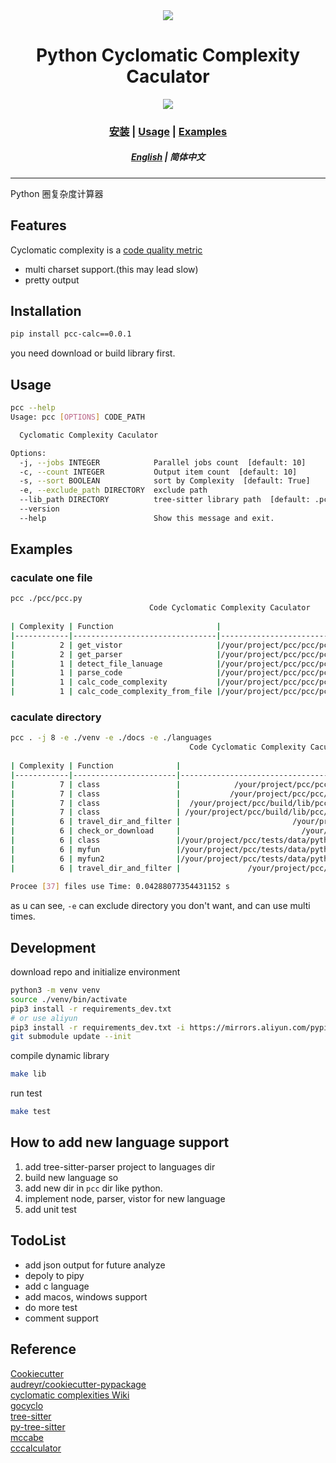 <div align="center">
    <img src="./docs/kestrel.png">
    <h1>Python Cyclomatic Complexity Caculator</h1>
    <img src="https://img.shields.io/static/v1?label=version&message=0.0.1&color=green">
    <h3>
        <a href="#Installation">安装</a>
        <span> | </span>
        <a href="#Usage">Usage</a>
        <span> | </span>
        <a href="#Examples">Examples</a>
    </h3>
    <h5>
        <a href="./docs/README.md">English</a>
        <span> | </span>
        <a>简体中文</a>
    </h5>
</div>

***

Python 圈复杂度计算器

## Features

Cyclomatic complexity is a [code quality metric](https://en.wikipedia.org/wiki/Software_metric)

- multi charset support.(this may lead slow)
- pretty output


## Installation

```bash
pip install pcc-calc==0.0.1
```

you need download or build library first.




## Usage

```bash
pcc --help 
Usage: pcc [OPTIONS] CODE_PATH

  Cyclomatic Complexity Caculator

Options:
  -j, --jobs INTEGER            Parallel jobs count  [default: 10]
  -c, --count INTEGER           Output item count  [default: 10]
  -s, --sort BOOLEAN            sort by Complexity  [default: True]
  -e, --exclude_path DIRECTORY  exclude path
  --lib_path DIRECTORY          tree-sitter library path  [default: .pcc/]
  --version
  --help                        Show this message and exit.
```


## Examples

### caculate one file

```bash
pcc ./pcc/pcc.py
                               Code Cyclomatic Complexity Caculator                                
                                                                                                   
| Complexity | Function                       |                           File |
|------------|--------------------------------|--------------------------------|
|          2 | get_vistor                     |/your/project/pcc/pcc/pcc.py:19 |
|          2 | get_parser                     |/your/project/pcc/pcc/pcc.py:26 |
|          1 | detect_file_lanuage            |/your/project/pcc/pcc/pcc.py:14 |
|          1 | parse_code                     |/your/project/pcc/pcc/pcc.py:33 |
|          1 | calc_code_complexity           |/your/project/pcc/pcc/pcc.py:37 |
|          1 | calc_code_complexity_from_file |/your/project/pcc/pcc/pcc.py:49 |
```

### caculate directory

```bash
pcc . -j 8 -e ./venv -e ./docs -e ./languages 
                                        Code Cyclomatic Complexity Caculator                                         
                                                                                                                     
| Complexity | Function              |                                                      File |
|------------|-----------------------|-----------------------------------------------------------|
|          7 | class                 |            /your/project/pcc/pcc/python/vistor_impl.py:94 |
|          7 | class                 |           /your/project/pcc/pcc/python/vistor_impl.py:117 |
|          7 | class                 |  /your/project/pcc/build/lib/pcc/python/vistor_impl.py:94 |
|          7 | class                 | /your/project/pcc/build/lib/pcc/python/vistor_impl.py:117 |
|          6 | travel_dir_and_filter |                         /your/project/pcc/pcc/utils.py:33 |
|          6 | check_or_download     |                           /your/project/pcc/pcc/cli.py:38 |
|          6 | class                 |/your/project/pcc/tests/data/python3/directory/class.py:15 |
|          6 | myfun                 |/your/project/pcc/tests/data/python3/directory/class.py:32 |
|          6 | myfun2                |/your/project/pcc/tests/data/python3/directory/class.py:52 |
|          6 | travel_dir_and_filter |               /your/project/pcc/build/lib/pcc/utils.py:33 |
                                                                                                                     
Procee [37] files use Time: 0.04288077354431152 s
```

as u can see, `-e` can exclude directory you don't want, and can use multi times.


## Development

download repo and initialize environment  

```bash
python3 -m venv venv
source ./venv/bin/activate
pip3 install -r requirements_dev.txt
# or use aliyun
pip3 install -r requirements_dev.txt -i https://mirrors.aliyun.com/pypi/simple/
git submodule update --init
```

compile dynamic library  

```bash
make lib
```

run test  

```bash
make test
```


## How to add new language support

1. add tree-sitter-parser project to languages dir
2. build new language so
3. add new dir in `pcc` dir like python.
4. implement node, parser, vistor for new language
5. add unit test

## TodoList

- add json output for future analyze
- depoly to pipy
- add c language
- add macos, windows support
- do more test
- comment support

## Reference

[Cookiecutter](https://github.com/audreyr/cookiecutter)  
[audreyr/cookiecutter-pypackage](https://github.com/audreyr/cookiecutter-pypackage)  
[cyclomatic complexities Wiki](https://en.wikipedia.org/wiki/Cyclomatic_complexity)  
[gocyclo](https://github.com/fzipp/gocyclo)  
[tree-sitter](https://github.com/tree-sitter/tree-sitter)  
[py-tree-sitter](https://github.com/tree-sitter/py-tree-sitter)  
[mccabe](https://github.com/PyCQA/mccabe)  
[cccalculator](https://github.com/xiaomizhou/cccalculator)  
  
